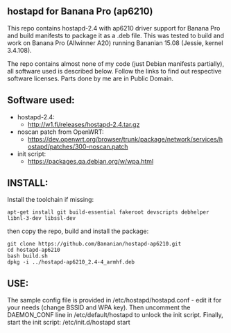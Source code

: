 hostapd for Banana Pro (ap6210)
-------------------------------

This repo contains hostapd-2.4 with ap6210 driver support for Banana Pro and build manifests to package it as a .deb file. This was tested to build and work on Banana Pro (Allwinner A20) running Bananian 15.08 (Jessie, kernel 3.4.108).

The repo contains almost none of my code (just Debian manifests partially), all software used is described below. Follow the links to find out respective software licenses. Parts done by me are in Public Domain.

Software used:
--------------

* hostapd-2.4:
  * http://w1.fi/releases/hostapd-2.4.tar.gz
* noscan patch from OpenWRT:
  * https://dev.openwrt.org/browser/trunk/package/network/services/hostapd/patches/300-noscan.patch
* init script:
  * https://packages.qa.debian.org/w/wpa.html

INSTALL:
--------

Install the toolchain if missing:

    apt-get install git build-essential fakeroot devscripts debhelper libnl-3-dev libssl-dev

then copy the repo, build and install the package:

    git clone https://github.com/Bananian/hostapd-ap6210.git
    cd hostapd-ap6210
    bash build.sh
    dpkg -i ../hostapd-ap6210_2.4-4_armhf.deb
USE:
----

The sample config file is provided in /etc/hostapd/hostapd.conf - edit it for your needs (change BSSID and WPA key).
Then uncomment the DAEMON_CONF line in /etc/default/hostapd to unlock the init script.
Finally, start the init script:
/etc/init.d/hostapd start

